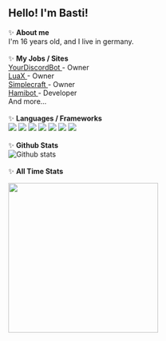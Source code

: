 <h2> Hello! I'm Basti! </h2>

✨ **About me** <br>
I'm 16 years old, and I live in germany.
<br>
<br>
✨ **My Jobs / Sites** <br>
<a href="https://yourdiscordbot.com">YourDiscordBot </a>- Owner <br>
<a href="https://luax.xyz">LuaX </a> - Owner <br>
<a href="https://simplecraft.eu">Simplecraft </a> - Owner <br>
<a href="https://hamibot.io">Hamibot </a>- Developer <br>
And more... <br>
<br>
✨ **Languages / Frameworks** <br>
<img src="https://img.shields.io/badge/-HTML-blue?style=for-the-badge&logo=html5&logoColor=white"/> <img src="https://img.shields.io/badge/-PHP-blue?style=for-the-badge&logo=PHP&logoColor=white"/> <img src="https://img.shields.io/badge/-JAVASCRIPT-blue?style=for-the-badge&logo=javascript&logoColor=white"/> <img src="https://img.shields.io/badge/-MYSQL-blue?style=for-the-badge&logo=mysql&logoColor=white"/> <img src="https://img.shields.io/badge/-MARIADB-blue?style=for-the-badge&logo=mariadb&logoColor=white"/> <img src="https://img.shields.io/badge/-JAVA-blue?style=for-the-badge&logo=java&logoColor=white"/> <img src="https://img.shields.io/badge/-NODE.JS-blue?style=for-the-badge&logo=node.js&logoColor=white"/>
<br>
<br>
✨ **Github Stats** <br>
![Github stats](https://github-readme-stats.vercel.app/api?username=bastih18&show_icons=true&hide_border=true&count_private=true&include_all_commits=true)
<br> <br>
✨ **All Time Stats** <br>
<div>
<img height="300" src="https://wakatime.com/share/@6b3736a7-e0cc-4eb6-a55d-291a11d4e484/c59ba575-a1f4-46da-a9f4-da4f43e34a1d.png" />
</div>
